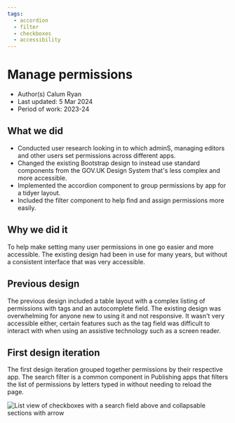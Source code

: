 ```yaml
---
tags:
  - accordion
  - filter
  - checkboxes
  - accessibility
---
```


# Manage permissions
- Author(s) Calum Ryan
- Last updated: 5 Mar 2024
- Period of work: 2023-24
 
## What we did
- Conducted user research looking in to which adminS, managing editors and other users set permissions across different apps.
- Changed the existing Bootstrap design to instead use standard components from the GOV.UK Design System that's less complex and more accessible.
- Implemented the accordion component to group permissions by app for a tidyer layout.
- Included the filter component to help find and assign permissions more easily.

## Why we did it
To help make setting many user permissions in one go easier and more accessible. The existing design had been in use for many years, but without a consistent interface that was very accessible.

## Previous design
The previous design included a table layout with a complex listing of permissions with tags and an autocomplete field. The existing design was overwhelming for anyone new to using it and not responsive. It wasn't very accessible either, certain features such as the tag field was difficult to interact with when using an assistive technology such as a screen reader.

## First design iteration
The first design iteration grouped together permissions by their respective app. The search filter is a common component in Publishing apps that filters the list of permissions by letters typed in without needing to reload the page.

![List view of checkboxes with a search field above and collapsable sections with arrow](https://github.com/dxw/gds-publishing/assets/2226904/4eba83f3-80c7-476d-a4f7-7e17309fd440)

